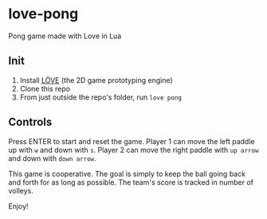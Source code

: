 # love-pong
Pong game made with Love in Lua

## Init

1. Install [LÖVE](https://love2d.org/#download) (the 2D game prototyping engine)
2. Clone this repo
3. From just outside the repo's folder, run `love pong`

## Controls

Press ENTER to start and reset the game. Player 1 can move the left paddle up with `w` and down with `s`. Player 2 can move the right paddle with `up arrow` and down with `down arrow`.

This game is cooperative. The goal is simply to keep the ball going back and forth for as long as possible. The team's score is tracked in number of volleys.

Enjoy!
